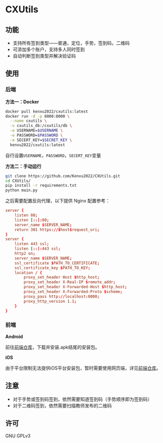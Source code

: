 # CXUtils

## 功能

- 支持所有签到类型——普通，定位，手势，签到码，二维码
- 可添加多个账户，支持多人同时签到
- 自动判断签到类型并解决验证码

## 使用

### 后端

**方法一：Docker**

```bash
docker pull kenxu2022/cxutils:latest
docker run -d -p 8000:8000 \
  --name cxutils \
  -v cxutils_db:/cxutils/db \
  -e USERNAME=$USERNAME \
  -e PASSWORD=$PASSWORD \
  -e SECERT_KEY=$SECRET_KEY \
  kenxu2022/cxutils:latest
```
自行设置`USERNAME`，`PASSWORD`，`SECERT_KEY`变量

**方法二：手动运行**

```bash
git clone https://github.com/Kenxu2022/CXUtils.git
cd CXUtils/
pip install -r requirements.txt
python main.py
```

之后需要配置反向代理，以下提供 Nginx 配置参考：  
```conf
server {
    listen 80;
    listen [::]:80;
    server_name $SERVER_NAME;
    return 301 https://$host$request_uri;
}
server {
    listen 443 ssl;
    listen [::]:443 ssl;
    http2 on;
    server_name $SERVER_NAME;
    ssl_certificate $PATH_TO_CERTIFICATE;
    ssl_certificate_key $PATH_TO_KEY;
    location / {
        proxy_set_header Host $http_host;
        proxy_set_header X-Real-IP $remote_addr;
        proxy_set_header X-Forwarded-Host $http_host;
        proxy_set_header X-Forwarded-Proto $scheme;
        proxy_pass http://localhost:8000;
        proxy_http_version 1.1;
    }
}
```

### 前端

**Android**

前往[前端仓库](https://github.com/Kenxu2022/CXUtils_APP)，下载并安装.apk结尾的安装包。

**iOS**

由于平台限制无法提供iOS平台安装包，暂时需要使用网页端，详见[前端仓库](https://github.com/Kenxu2022/CXUtils_APP)。

## 注意

- 对于手势或签到码签到，依然需要知道签到码（手势顺序即为签到码）
- 对于二维码签到，依然需要扫描教师发布的二维码

## 许可

GNU GPLv3